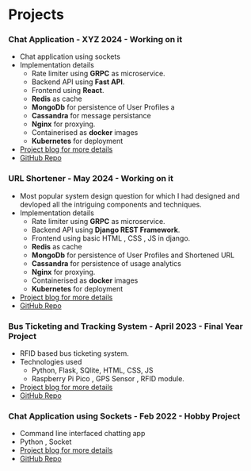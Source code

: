 
# Projects
### **Chat Application - XYZ 2024 - Working on it**
- Chat application using sockets 
- Implementation details 
    - Rate limiter using **GRPC** as microservice.
    - Backend API using **Fast API**.
    - Frontend using **React**.
    - **Redis** as cache
    - **MongoDb** for persistence of User Profiles a
    - **Cassandra** for message persistance
    - **Nginx** for proxying.
    - Containerised as **docker** images 
    - **Kubernetes** for deployment
- [Project blog for more details ](sections/blogs/chat_application.md)
- [GitHub Repo]()


### **URL Shortener - May 2024 - Working on it**
- Most popular system design question for which I had designed and devloped all the intriguing components and techniques.
- Implementation details 
    - Rate limiter using **GRPC** as microservice.
    - Backend API using **Django REST Framework**.
    - Frontend using basic HTML , CSS , JS in django.
    - **Redis** as cache
    - **MongoDb** for persistence of User Profiles and Shortened URL
    - **Cassandra** for persistence of usage analytics
    - **Nginx** for proxying.
    - Containerised as **docker** images 
    - **Kubernetes** for deployment
- [Project blog for more details ](sections/blogs/url_shortener.md)
- [GitHub Repo]()


### **Bus Ticketing and Tracking System - April 2023 - Final Year Project**
- RFID based bus ticketing system.
- Technologies used
    - Python, Flask, SQlite, HTML, CSS, JS
    - Raspberry Pi Pico , GPS Sensor , RFID module.
- [Project blog for more details ]()
- [GitHub Repo](https://github.com/Mohamed-Sulaiman-EEE/INTITUTION_BUS_MANAGEMENT_SYSTEM)


### **Chat Application using Sockets - Feb 2022 - Hobby Project**
- Command line interfaced chatting app
- Python , Socket
- [Project blog for more details ](https://mypersonalblog-mks.blogspot.com/2022/02/online-chatting-app-using-sockets-in.html)
- [GitHub Repo](https://github.com/Mohamed-Sulaiman-EEE/Online-Chat-Application-Using-sockets-in-Python)

